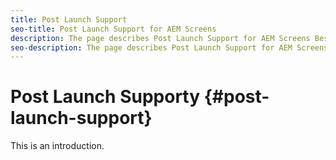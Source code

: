 ```yaml
---
title: Post Launch Support
seo-title: Post Launch Support for AEM Screens
description: The page describes Post Launch Support for AEM Screens Best Practices Guide
seo-description: The page describes Post Launch Support for AEM Screens Best Practices Guide
---
```


# Post Launch Supporty {#post-launch-support}

This is an introduction.